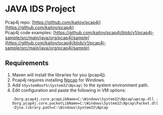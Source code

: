 # JAVA IDS Project

Pcap4j repo: [https://github.com/kaitoy/pcap4j](https://github.com/kaitoy/pcap4j)  
Pcap4j code examples: [https://github.com/kaitoy/pcap4j/blob/v1/pcap4j-sample/src/main/java/org/pcap4j/sample](https://github.com/kaitoy/pcap4j/blob/v1/pcap4j-sample/src/main/java/org/pcap4j/sample)

## Requirements

1. Maven will install the libraries for you (pcap4j).
2. Pcap4j requires installing [Npcap](https://npcap.com/) for Windows.
3. Add `%SystemRoot%\System32\Npcap\` to the system environment path.
4. Edit configuration and paste the following in VM options:
    ```
    -Dorg.pcap4j.core.pcapLibName=C:\Windows\System32\Npcap\wpcap.dll -Dorg.pcap4j.core.packetLibName=C:\Windows\System32\Npcap\Packet.dll -Djna.library.path=C:\Windows\System32\Npcap
    ```